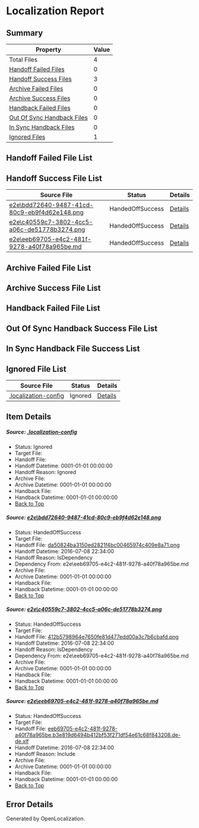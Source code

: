 # <a name='report-top'></a> Localization Report

## Summary
 Property | Value 
 -------- | ----- 
 Total Files | 4
[ Handoff Failed Files ](#handoff-failed-list)| 0
[ Handoff Success Files ](#handoff-success-list)| 3
[ Archive Failed Files ](#archive-failed-list)| 0
[ Archive Success Files ](#archive-success-list)| 0
[ Handback Failed Files ](#handback-failed-list)| 0
[ Out Of Sync Handback Files ](#outofsync-handback-success-list)| 0
[ In Sync Handback Files ](#insync-handback-success-list)| 0
[ Ignored Files ](#ignored-list)| 1

## <a name='handoff-failed-list'></a> Handoff Failed File List

## <a name='handoff-success-list'></a> Handoff Success File List
 Source File | Status | Details 
 ----------- | ------ | ------- 
 [e2e\bdd72640-9487-41cd-80c9-eb9f4d62e148.png](https://github.com/OpenLocalizationTestOrg/oltest/blob/9aca44d86b61453ae903af356d040af25a653cc9/e2e/bdd72640-9487-41cd-80c9-eb9f4d62e148.png) | HandedOffSuccess | [Details](#da50824ba3150ed2821f4bc00465974c409e8a711)
 [e2e\c40559c7-3802-4cc5-a06c-de51778b3274.png](https://github.com/OpenLocalizationTestOrg/oltest/blob/9aca44d86b61453ae903af356d040af25a653cc9/e2e/c40559c7-3802-4cc5-a06c-de51778b3274.png) | HandedOffSuccess | [Details](#412b5798964e7650fe81d477edd00a3c7b6cbafd2)
 [e2e\eeb69705-e4c2-481f-9278-a40f78a965be.md](https://github.com/OpenLocalizationTestOrg/oltest/blob/9aca44d86b61453ae903af356d040af25a653cc9/e2e/eeb69705-e4c2-481f-9278-a40f78a965be.md) | HandedOffSuccess | [Details](#c6ddda7c8514e6550f00a9e6d4f845aa3cd185f53)

## <a name='archive-failed-list'></a> Archive Failed File List

## <a name='archive-success-list'></a> Archive Success File List

## <a name='handback-failed-list'></a> Handback Failed File List

## <a name='outofsync-handback-success-list'></a> Out Of Sync Handback Success File List

## <a name='insync-handback-success-list'></a> In Sync Handback File Success List

## <a name='ignored-list'></a> Ignored File List
 Source File | Status | Details 
 ----------- | ------ | ------- 
 [.localization-config](https://github.com/OpenLocalizationTestOrg/oltest/blob/9aca44d86b61453ae903af356d040af25a653cc9/.localization-config) | Ignored | [Details](#3d4f252ac210baf56311d7e97dcc2db10974dbd20)

## Item Details
##### <a name='3d4f252ac210baf56311d7e97dcc2db10974dbd20'></a> Source: [.localization-config](https://github.com/OpenLocalizationTestOrg/oltest/blob/9aca44d86b61453ae903af356d040af25a653cc9/.localization-config)
* Status: Ignored
* Target File: 
* Handoff File: 
* Handoff Datetime: 0001-01-01 00:00:00
* Handoff Reason: Ignored
* Archive File: 
* Archive Datetime: 0001-01-01 00:00:00
* Handback File: 
* Handback Datetime: 0001-01-01 00:00:00
* [Back to Top](#report-top)

##### <a name='da50824ba3150ed2821f4bc00465974c409e8a711'></a> Source: [e2e\bdd72640-9487-41cd-80c9-eb9f4d62e148.png](https://github.com/OpenLocalizationTestOrg/oltest/blob/9aca44d86b61453ae903af356d040af25a653cc9/e2e/bdd72640-9487-41cd-80c9-eb9f4d62e148.png)
* Status: HandedOffSuccess
* Target File: 
* Handoff File: [da50824ba3150ed2821f4bc00465974c409e8a71.png](https://github.com/OpenLocalizationTestOrg/olhandoff-e2e/blob/1472af73e6e9906bdf130041ff16ea0898c34d8b/ol-handoff/OpenLocalizationTestOrg/oltest-dede-fly/ci/ht/da50824ba3150ed2821f4bc00465974c409e8a71.png)
* Handoff Datetime: 2016-07-08 22:34:00
* Handoff Reason: IsDependency
* Dependency From: e2e\eeb69705-e4c2-481f-9278-a40f78a965be.md
* Archive File: 
* Archive Datetime: 0001-01-01 00:00:00
* Handback File: 
* Handback Datetime: 0001-01-01 00:00:00
* [Back to Top](#report-top)

##### <a name='412b5798964e7650fe81d477edd00a3c7b6cbafd2'></a> Source: [e2e\c40559c7-3802-4cc5-a06c-de51778b3274.png](https://github.com/OpenLocalizationTestOrg/oltest/blob/9aca44d86b61453ae903af356d040af25a653cc9/e2e/c40559c7-3802-4cc5-a06c-de51778b3274.png)
* Status: HandedOffSuccess
* Target File: 
* Handoff File: [412b5798964e7650fe81d477edd00a3c7b6cbafd.png](https://github.com/OpenLocalizationTestOrg/olhandoff-e2e/blob/1472af73e6e9906bdf130041ff16ea0898c34d8b/ol-handoff/OpenLocalizationTestOrg/oltest-dede-fly/ci/ht/412b5798964e7650fe81d477edd00a3c7b6cbafd.png)
* Handoff Datetime: 2016-07-08 22:34:00
* Handoff Reason: IsDependency
* Dependency From: e2e\eeb69705-e4c2-481f-9278-a40f78a965be.md
* Archive File: 
* Archive Datetime: 0001-01-01 00:00:00
* Handback File: 
* Handback Datetime: 0001-01-01 00:00:00
* [Back to Top](#report-top)

##### <a name='c6ddda7c8514e6550f00a9e6d4f845aa3cd185f53'></a> Source: [e2e\eeb69705-e4c2-481f-9278-a40f78a965be.md](https://github.com/OpenLocalizationTestOrg/oltest/blob/9aca44d86b61453ae903af356d040af25a653cc9/e2e/eeb69705-e4c2-481f-9278-a40f78a965be.md)
* Status: HandedOffSuccess
* Target File: 
* Handoff File: [eeb69705-e4c2-481f-9278-a40f78a965be.b3e819d6494b412bf53f271df54e61c68f843208.de-de.xlf](https://github.com/OpenLocalizationTestOrg/olhandoff-e2e/blob/1472af73e6e9906bdf130041ff16ea0898c34d8b/ol-handoff/OpenLocalizationTestOrg/oltest-dede-fly/ci/ht/eeb69705-e4c2-481f-9278-a40f78a965be.b3e819d6494b412bf53f271df54e61c68f843208.de-de.xlf)
* Handoff Datetime: 2016-07-08 22:34:00
* Handoff Reason: Include
* Archive File: 
* Archive Datetime: 0001-01-01 00:00:00
* Handback File: 
* Handback Datetime: 0001-01-01 00:00:00
* [Back to Top](#report-top)


## Error Details

Generated by OpenLocalization.
